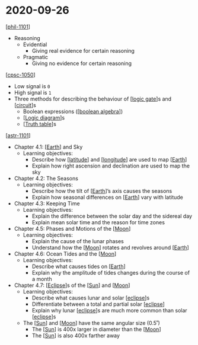 # 2020-09-26

[[phil-1101]]

- Reasoning
  - Evidential
    - Giving real evidence for certain reasoning
  - Pragmatic
    - Giving no evidence for certain reasoning

[[cpsc-1050]]

- Low signal is `0`
- High signal is `1`
- Three methods for describing the behaviour of [[logic gate]]s and [[circuit]]s
  - Boolean expressions ([[boolean algebra]])
  - [[Logic diagram]]s
  - [[Truth table]]s

[[astr-1101]]

- Chapter 4.1: [[Earth]] and Sky
  - Learning objectives:
    - Describe how [[latitude]] and [[longitude]] are used to map [[Earth]]
    - Explain how right ascension and declination are used to map the sky
- Chapter 4.2: The Seasons
  - Learning objectives:
    - Describe how the tilt of [[Earth]]’s axis causes the seasons
    - Explain how seasonal differences on [[Earth]] vary with latitude
- Chapter 4.3: Keeping Time
  - Learning objectives:
    - Explain the difference between the solar day and the sidereal day
    - Explain mean solar time and the reason for time zones
- Chapter 4.5: Phases and Motions of the [[Moon]]
  - Learning objectives:
    - Explain the cause of the lunar phases
    - Understand how the [[Moon]] rotates and revolves around [[Earth]]
- Chapter 4.6: Ocean Tides and the [[Moon]]
  - Learning objectives:
    - Describe what causes tides on [[Earth]]
    - Explain why the amplitude of tides changes during the course of a month
- Chapter 4.7: [[Eclipse]]s of the [[Sun]] and [[Moon]]
  - Learning objectives:
    - Describe what causes lunar and solar [[eclipse]]s
    - Differentiate between a total and partial solar [[eclipse]]
    - Explain why lunar [[eclipse]]s are much more common than solar [[eclipse]]s
  - The [[Sun]] and [[Moon]] have the same angular size (0.5˚)
    - The [[Sun]] is 400x larger in diameter than the [[Moon]]
    - The [[Sun]] is also 400x farther away

[//begin]: # "Autogenerated link references for markdown compatibility"
[phil-1101]: phil-1101 "PHIL 1101 - Intro to Philosophy: Knowledge and Reality"
[cpsc-1050]: cpsc-1050 "CPSC 1050 - Introduction to Computer Science"
[logic gate]: logic-gate "Logic Gates"
[circuit]: circuit "Circuit"
[boolean algebra]: boolean-algebra "Boolean Algebra"
[Logic diagram]: logic-diagram "Logic Diagram"
[Truth table]: truth-table "Truth Table"
[astr-1101]: astr-1101 "ASTR 1101 - Intro to the Solar System"
[Earth]: earth "Earth 🜨"
[latitude]: latitude "Latitude"
[longitude]: longitude "Longitude"
[Moon]: moon "Moon"
[Sun]: sun "Sun"
[eclipse]: eclipse "Eclipse"
[//end]: # "Autogenerated link references"